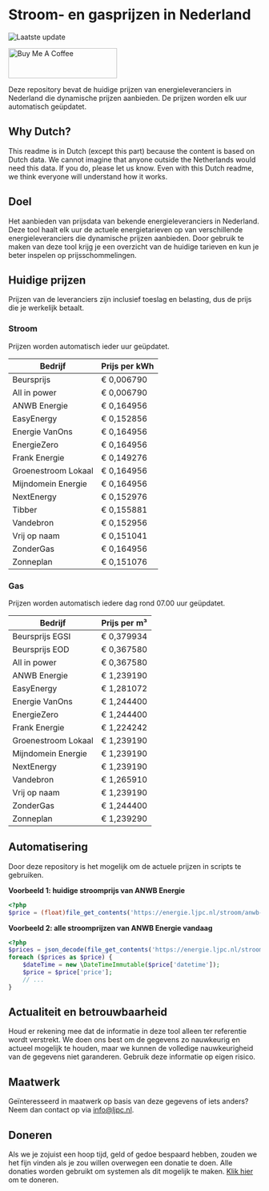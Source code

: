 # Stroom- en gasprijzen in Nederland

![Laatste update](https://img.shields.io/badge/laatste%20update-2025--03--07%2013%3A00%20CET-brightgreen)

<a href="https://www.buymeacoffee.com/Lars-" target="_blank"><img src="https://cdn.buymeacoffee.com/buttons/v2/default-orange.png" alt="Buy Me A Coffee" height="60" style="height: 60px !important;width: 217px !important;" ></a>

Deze repository bevat de huidige prijzen van energieleveranciers in Nederland die dynamische prijzen aanbieden. De prijzen worden elk uur automatisch geüpdatet.

## Why Dutch?

This readme is in Dutch (except this part) because the content is based on Dutch data. We cannot imagine that anyone outside the Netherlands would need this data. If you do, please let us know. Even with this Dutch readme, we think
everyone will understand how it works.

## Doel

Het aanbieden van prijsdata van bekende energieleveranciers in Nederland. Deze tool haalt elk uur de actuele energietarieven op van verschillende energieleveranciers die dynamische prijzen aanbieden. Door gebruik te maken van deze tool
krijg je een overzicht van de huidige tarieven en kun je beter inspelen op prijsschommelingen.

## Huidige prijzen

Prijzen van de leveranciers zijn inclusief toeslag en belasting, dus de prijs die je werkelijk betaalt.

### Stroom

Prijzen worden automatisch ieder uur geüpdatet.

 Bedrijf | Prijs per kWh 
---------|---------------
Beursprijs | € 0,006790
All in power | € 0,006790
ANWB Energie | € 0,164956
EasyEnergy | € 0,152856
Energie VanOns | € 0,164956
EnergieZero | € 0,164956
Frank Energie | € 0,149276
Groenestroom Lokaal | € 0,164956
Mijndomein Energie | € 0,164956
NextEnergy | € 0,152976
Tibber | € 0,155881
Vandebron | € 0,152956
Vrij op naam | € 0,151041
ZonderGas | € 0,164956
Zonneplan | € 0,151076


### Gas

Prijzen worden automatisch iedere dag rond 07.00 uur geüpdatet.

 Bedrijf | Prijs per m³ 
---------|--------------
Beursprijs EGSI | € 0,379934
Beursprijs EOD | € 0,367580
All in power | € 0,367580
ANWB Energie | € 1,239190
EasyEnergy | € 1,281072
Energie VanOns | € 1,244400
EnergieZero | € 1,244400
Frank Energie | € 1,224242
Groenestroom Lokaal | € 1,239190
Mijndomein Energie | € 1,239190
NextEnergy | € 1,239190
Vandebron | € 1,265910
Vrij op naam | € 1,239190
ZonderGas | € 1,244400
Zonneplan | € 1,239290


## Automatisering

Door deze repository is het mogelijk om de actuele prijzen in scripts te gebruiken.

**Voorbeeld 1: huidige stroomprijs van ANWB Energie**

```php
<?php
$price = (float)file_get_contents('https://energie.ljpc.nl/stroom/anwb-energie-nu.txt');

```

**Voorbeeld 2: alle stroomprijzen van ANWB Energie vandaag**

```php
<?php
$prices = json_decode(file_get_contents('https://energie.ljpc.nl/stroom/all-in-power-vandaag.json'),true);
foreach ($prices as $price) {
    $dateTime = new \DateTimeImmutable($price['datetime']);
    $price = $price['price'];
    // ...
}
```

## Actualiteit en betrouwbaarheid

Houd er rekening mee dat de informatie in deze tool alleen ter referentie wordt verstrekt. We doen ons best om de gegevens zo nauwkeurig en actueel mogelijk te houden, maar we kunnen de volledige nauwkeurigheid van de gegevens niet
garanderen. Gebruik deze informatie op eigen risico.

## Maatwerk

Geïnteresseerd in maatwerk op basis van deze gegevens of iets anders? Neem dan contact op
via [info@ljpc.nl](mailto:info@ljpc.nl?subject=Energie%20prijzen).

## Doneren

Als we je zojuist een hoop tijd, geld of gedoe bespaard hebben, zouden we het fijn vinden als je zou willen overwegen een
donatie te doen. Alle donaties worden gebruikt om systemen als dit mogelijk te
maken. [Klik hier](https://www.buymeacoffee.com/Lars-) om te doneren.
